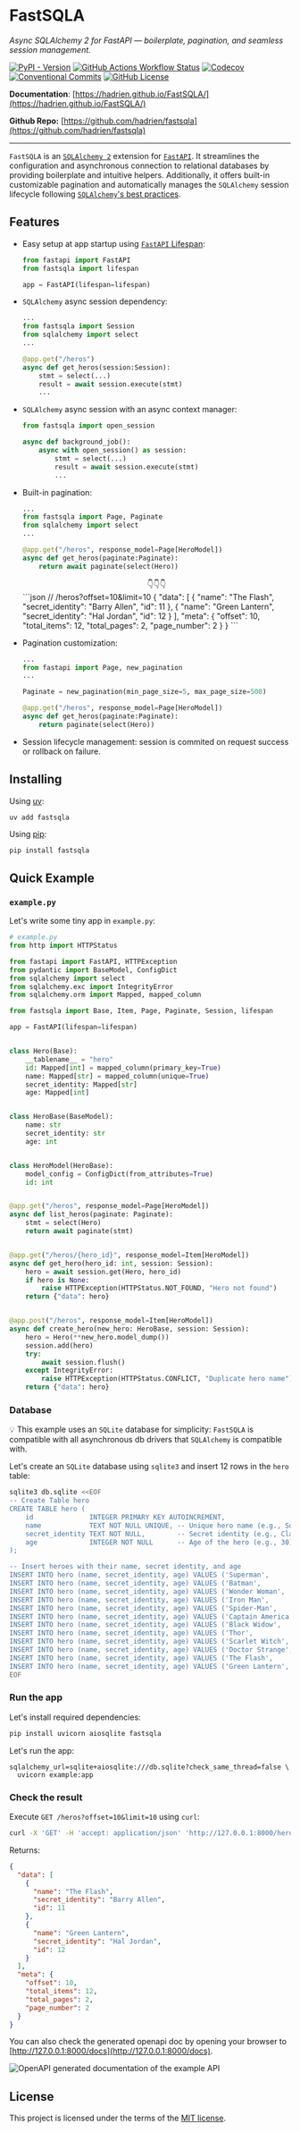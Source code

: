# FastSQLA

_Async SQLAlchemy 2 for FastAPI — boilerplate, pagination, and seamless session management._

[![PyPI - Version](https://img.shields.io/pypi/v/FastSQLA?color=brightgreen)](https://pypi.org/project/FastSQLA/)
[![GitHub Actions Workflow Status](https://img.shields.io/github/actions/workflow/status/hadrien/fastsqla/ci.yml?branch=main&logo=github&label=CI)](https://github.com/hadrien/FastSQLA/actions?query=branch%3Amain+event%3Apush)
[![Codecov](https://img.shields.io/codecov/c/github/hadrien/fastsqla?token=XK3YT60MWK&logo=codecov)](https://codecov.io/gh/hadrien/FastSQLA)
[![Conventional Commits](https://img.shields.io/badge/Conventional%20Commits-1.0.0-brightgreen.svg)](https://conventionalcommits.org)
[![GitHub License](https://img.shields.io/github/license/hadrien/fastsqla)](https://github.com/hadrien/FastSQLA/blob/main/LICENSE)

**Documentation**: [https://hadrien.github.io/FastSQLA/](https://hadrien.github.io/FastSQLA/)

**Github Repo:** [https://github.com/hadrien/fastsqla](https://github.com/hadrien/fastsqla)

-----------------------------------------------------------------------------------------

`FastSQLA` is an [`SQLAlchemy 2`](https://docs.sqlalchemy.org/en/20/) extension for
[`FastAPI`](https://fastapi.tiangolo.com/).
It streamlines the configuration and asynchronous connection to relational databases by
providing boilerplate and intuitive helpers. Additionally, it offers built-in
customizable pagination and automatically manages the `SQLAlchemy` session lifecycle
following [`SQLAlchemy`'s best practices](https://docs.sqlalchemy.org/en/20/orm/session_basics.html#when-do-i-construct-a-session-when-do-i-commit-it-and-when-do-i-close-it).

## Features

* Easy setup at app startup using
  [`FastAPI` Lifespan](https://fastapi.tiangolo.com/advanced/events/#lifespan):

    ```python
    from fastapi import FastAPI
    from fastsqla import lifespan

    app = FastAPI(lifespan=lifespan)
    ```

* `SQLAlchemy` async session dependency:

    ```python
    ...
    from fastsqla import Session
    from sqlalchemy import select
    ...

    @app.get("/heros")
    async def get_heros(session:Session):
        stmt = select(...)
        result = await session.execute(stmt)
        ...
    ```

* `SQLAlchemy` async session with an async context manager:

    ```python
    from fastsqla import open_session

    async def background_job():
        async with open_session() as session:
            stmt = select(...)
            result = await session.execute(stmt)
            ...
    ```

* Built-in pagination:

    ```python
    ...
    from fastsqla import Page, Paginate
    from sqlalchemy import select
    ...

    @app.get("/heros", response_model=Page[HeroModel])
    async def get_heros(paginate:Paginate):
        return await paginate(select(Hero))
    ```
    <center>👇👇👇</center>
    ```json
    // /heros?offset=10&limit=10
    {
      "data": [
        {
          "name": "The Flash",
          "secret_identity": "Barry Allen",
          "id": 11
        },
        {
          "name": "Green Lantern",
          "secret_identity": "Hal Jordan",
          "id": 12
        }
      ],
      "meta": {
        "offset": 10,
        "total_items": 12,
        "total_pages": 2,
        "page_number": 2
      }
    }
    ```

* Pagination customization:
    ```python
    ...
    from fastapi import Page, new_pagination
    ...

    Paginate = new_pagination(min_page_size=5, max_page_size=500)

    @app.get("/heros", response_model=Page[HeroModel])
    async def get_heros(paginate:Paginate):
        return paginate(select(Hero))
    ```
* Session lifecycle management: session is commited on request success or rollback on
  failure.


## Installing

Using [uv](https://docs.astral.sh/uv/):
```bash
uv add fastsqla
```

Using [pip](https://pip.pypa.io/):
```
pip install fastsqla
```

## Quick Example

### `example.py`

Let's write some tiny app in `example.py`:

```python
# example.py
from http import HTTPStatus

from fastapi import FastAPI, HTTPException
from pydantic import BaseModel, ConfigDict
from sqlalchemy import select
from sqlalchemy.exc import IntegrityError
from sqlalchemy.orm import Mapped, mapped_column

from fastsqla import Base, Item, Page, Paginate, Session, lifespan

app = FastAPI(lifespan=lifespan)


class Hero(Base):
    __tablename__ = "hero"
    id: Mapped[int] = mapped_column(primary_key=True)
    name: Mapped[str] = mapped_column(unique=True)
    secret_identity: Mapped[str]
    age: Mapped[int]


class HeroBase(BaseModel):
    name: str
    secret_identity: str
    age: int


class HeroModel(HeroBase):
    model_config = ConfigDict(from_attributes=True)
    id: int


@app.get("/heros", response_model=Page[HeroModel])
async def list_heros(paginate: Paginate):
    stmt = select(Hero)
    return await paginate(stmt)


@app.get("/heros/{hero_id}", response_model=Item[HeroModel])
async def get_hero(hero_id: int, session: Session):
    hero = await session.get(Hero, hero_id)
    if hero is None:
        raise HTTPException(HTTPStatus.NOT_FOUND, "Hero not found")
    return {"data": hero}


@app.post("/heros", response_model=Item[HeroModel])
async def create_hero(new_hero: HeroBase, session: Session):
    hero = Hero(**new_hero.model_dump())
    session.add(hero)
    try:
        await session.flush()
    except IntegrityError:
        raise HTTPException(HTTPStatus.CONFLICT, "Duplicate hero name")
    return {"data": hero}
```

### Database

💡 This example uses an `SQLite` database for simplicity: `FastSQLA` is compatible with
all asynchronous db drivers that `SQLAlchemy` is compatible with.

Let's create an `SQLite` database using `sqlite3` and insert 12 rows in the `hero` table:

```bash
sqlite3 db.sqlite <<EOF
-- Create Table hero
CREATE TABLE hero (
    id              INTEGER PRIMARY KEY AUTOINCREMENT,
    name            TEXT NOT NULL UNIQUE, -- Unique hero name (e.g., Superman)
    secret_identity TEXT NOT NULL,        -- Secret identity (e.g., Clark Kent)
    age             INTEGER NOT NULL      -- Age of the hero (e.g., 30)
);

-- Insert heroes with their name, secret identity, and age
INSERT INTO hero (name, secret_identity, age) VALUES ('Superman',        'Clark Kent',       30);
INSERT INTO hero (name, secret_identity, age) VALUES ('Batman',          'Bruce Wayne',      35);
INSERT INTO hero (name, secret_identity, age) VALUES ('Wonder Woman',    'Diana Prince',     30);
INSERT INTO hero (name, secret_identity, age) VALUES ('Iron Man',        'Tony Stark',       45);
INSERT INTO hero (name, secret_identity, age) VALUES ('Spider-Man',      'Peter Parker',     25);
INSERT INTO hero (name, secret_identity, age) VALUES ('Captain America', 'Steve Rogers',     100);
INSERT INTO hero (name, secret_identity, age) VALUES ('Black Widow',     'Natasha Romanoff', 35);
INSERT INTO hero (name, secret_identity, age) VALUES ('Thor',            'Thor Odinson',     1500);
INSERT INTO hero (name, secret_identity, age) VALUES ('Scarlet Witch',   'Wanda Maximoff',   30);
INSERT INTO hero (name, secret_identity, age) VALUES ('Doctor Strange',  'Stephen Strange',  40);
INSERT INTO hero (name, secret_identity, age) VALUES ('The Flash',       'Barry Allen',      28);
INSERT INTO hero (name, secret_identity, age) VALUES ('Green Lantern',   'Hal Jordan',       35);
EOF
```

### Run the app

Let's install required dependencies:
```bash
pip install uvicorn aiosqlite fastsqla
```
Let's run the app:
```
sqlalchemy_url=sqlite+aiosqlite:///db.sqlite?check_same_thread=false \
  uvicorn example:app
```

### Check the result

Execute `GET /heros?offset=10&limit=10` using `curl`:
```bash
curl -X 'GET' -H 'accept: application/json' 'http://127.0.0.1:8000/heros?offset=10&limit=10'
```
Returns:
```json
{
  "data": [
    {
      "name": "The Flash",
      "secret_identity": "Barry Allen",
      "id": 11
    },
    {
      "name": "Green Lantern",
      "secret_identity": "Hal Jordan",
      "id": 12
    }
  ],
  "meta": {
    "offset": 10,
    "total_items": 12,
    "total_pages": 2,
    "page_number": 2
  }
}
```

You can also check the generated openapi doc by opening your browser to
[http://127.0.0.1:8000/docs](http://127.0.0.1:8000/docs).

![OpenAPI generated documentation of the example API](images/example-openapi-generated-doc.png)



## License

This project is licensed under the terms of the [MIT license](https://github.com/hadrien/FastSQLA/blob/main/LICENSE).